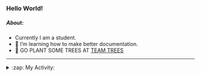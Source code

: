 ### Hello World!

##### About:
- Currently I am a student.
- 🌱 I’m learning how to make better documentation.
- 🌱 GO PLANT SOME TREES AT [TEAM TREES](https://teamtrees.org/)

---
<details>
  <summary>:zap: My Activity:</summary>
  
<!--START_SECTION:waka-->
![Code Time](http://img.shields.io/badge/Code%20Time-1%2C132%20hrs%204%20mins-blue)

**I'm a Night 🦉** 

```text
🌞 Morning                1147 commits        ██░░░░░░░░░░░░░░░░░░░░░░░   08.37 % 
🌆 Daytime                5090 commits        █████████░░░░░░░░░░░░░░░░   37.13 % 
🌃 Evening                3923 commits        ███████░░░░░░░░░░░░░░░░░░   28.62 % 
🌙 Night                  3547 commits        ██████░░░░░░░░░░░░░░░░░░░   25.88 % 
```
📅 **I'm Most Productive on Wednesday** 

```text
Monday                   2144 commits        ████░░░░░░░░░░░░░░░░░░░░░   15.64 % 
Tuesday                  1702 commits        ███░░░░░░░░░░░░░░░░░░░░░░   12.42 % 
Wednesday                3216 commits        ██████░░░░░░░░░░░░░░░░░░░   23.46 % 
Thursday                 1578 commits        ███░░░░░░░░░░░░░░░░░░░░░░   11.51 % 
Friday                   1318 commits        ██░░░░░░░░░░░░░░░░░░░░░░░   09.62 % 
Saturday                 1256 commits        ██░░░░░░░░░░░░░░░░░░░░░░░   09.16 % 
Sunday                   2493 commits        █████░░░░░░░░░░░░░░░░░░░░   18.19 % 
```


📊 **This Week I Spent My Time On** 

```text
🔥 Editors: 
VS Code                  2 hrs 52 mins       █████████████████████████   100.00 % 

🐱‍💻 Projects: 
praise                   1 hr 29 mins        █████████████░░░░░░░░░░░░   51.64 % 
discord-bot              1 hr 23 mins        ████████████░░░░░░░░░░░░░   48.36 % 
```


 Last Updated on 01/06/2023 02:42:06 UTC
<!--END_SECTION:waka-->
</details>
